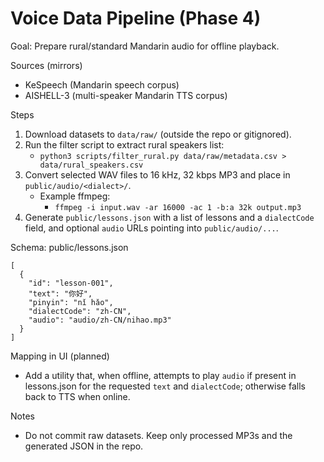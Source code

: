 Voice Data Pipeline (Phase 4)
=================================

Goal: Prepare rural/standard Mandarin audio for offline playback.

Sources (mirrors)
- KeSpeech (Mandarin speech corpus)
- AISHELL-3 (multi-speaker Mandarin TTS corpus)

Steps
1) Download datasets to `data/raw/` (outside the repo or gitignored).
2) Run the filter script to extract rural speakers list:
   - `python3 scripts/filter_rural.py data/raw/metadata.csv > data/rural_speakers.csv`
3) Convert selected WAV files to 16 kHz, 32 kbps MP3 and place in `public/audio/<dialect>/`.
   - Example ffmpeg:
     - `ffmpeg -i input.wav -ar 16000 -ac 1 -b:a 32k output.mp3`
4) Generate `public/lessons.json` with a list of lessons and a `dialectCode` field, and optional `audio` URLs pointing into `public/audio/...`.

Schema: public/lessons.json
```
[
  {
    "id": "lesson-001",
    "text": "你好",
    "pinyin": "nǐ hǎo",
    "dialectCode": "zh-CN",
    "audio": "audio/zh-CN/nihao.mp3"
  }
]
```

Mapping in UI (planned)
- Add a utility that, when offline, attempts to play `audio` if present in lessons.json for the requested `text` and `dialectCode`; otherwise falls back to TTS when online.

Notes
- Do not commit raw datasets. Keep only processed MP3s and the generated JSON in the repo.

